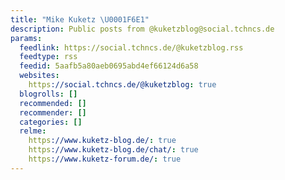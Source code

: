 ```yaml
---
title: "Mike Kuketz \U0001F6E1"
description: Public posts from @kuketzblog@social.tchncs.de
params:
  feedlink: https://social.tchncs.de/@kuketzblog.rss
  feedtype: rss
  feedid: 5aafb5a80aeb0695abd4ef66124d6a58
  websites:
    https://social.tchncs.de/@kuketzblog: true
  blogrolls: []
  recommended: []
  recommender: []
  categories: []
  relme:
    https://www.kuketz-blog.de/: true
    https://www.kuketz-blog.de/chat/: true
    https://www.kuketz-forum.de/: true
---
```

